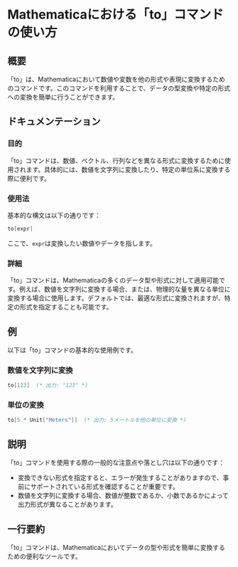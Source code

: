 <!--
Meta Description: # Mathematicaにおける「to」コマンドの使い方 ## 概要 「to」は、Mathematicaにおいて数値や変数を他の形式や表現に変換するためのコマンドです。このコマンドを利用することで、データの型変換や特定の形式への変換を簡単に行うことができます。 ## ドキュメンテーション ### ...
Meta Keywords: コマンドは, mathematica, expr, 数値を文字列に変換する場合, 123
-->

# Mathematicaにおける「to」コマンドの使い方

## 概要
「to」は、Mathematicaにおいて数値や変数を他の形式や表現に変換するためのコマンドです。このコマンドを利用することで、データの型変換や特定の形式への変換を簡単に行うことができます。

## ドキュメンテーション
### 目的
「to」コマンドは、数値、ベクトル、行列などを異なる形式に変換するために使用されます。具体的には、数値を文字列に変換したり、特定の単位系に変換する際に便利です。

### 使用法
基本的な構文は以下の通りです：
```mathematica
to[expr]
```
ここで、`expr`は変換したい数値やデータを指します。

### 詳細
「to」コマンドは、Mathematicaの多くのデータ型や形式に対して適用可能です。例えば、数値を文字列に変換する場合、または、物理的な量を異なる単位に変換する場合に使用します。デフォルトでは、最適な形式に変換されますが、特定の形式を指定することも可能です。

## 例
以下は「to」コマンドの基本的な使用例です。

### 数値を文字列に変換
```mathematica
to[123]  (* 出力: "123" *)
```

### 単位の変換
```mathematica
to[5 * Unit["Meters"]]  (* 出力: 5メートルを他の単位に変換 *)
```

## 説明
「to」コマンドを使用する際の一般的な注意点や落とし穴は以下の通りです：
- 変換できない形式を指定すると、エラーが発生することがありますので、事前にサポートされている形式を確認することが重要です。
- 数値を文字列に変換する場合、数値が整数であるか、小数であるかによって出力形式が異なることがあります。

## 一行要約
「to」コマンドは、Mathematicaにおいてデータの型や形式を簡単に変換するための便利なツールです。